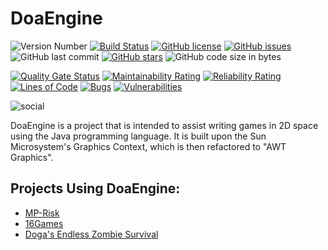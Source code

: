 # DoaEngine
![Version Number](https://img.shields.io/badge/version-2.7-purple)
[![Build Status](https://travis-ci.org/aeris170/DoaEngine.svg?branch=master)](https://travis-ci.org/aeris170/DoaEngine)
[![GitHub license](https://img.shields.io/github/license/aeris170/DoaEngine)](https://github.com/aeris170/DoaEngine/blob/master/LICENSE)
[![GitHub issues](https://img.shields.io/github/issues/aeris170/DoaEngine)](https://github.com/aeris170/DoaEngine/issues)
![GitHub last commit](https://img.shields.io/github/last-commit/aeris170/doaengine)
[![GitHub stars](https://img.shields.io/github/stars/aeris170/DoaEngine)](https://github.com/aeris170/DoaEngine/stargazers)
![GitHub code size in bytes](https://img.shields.io/github/languages/code-size/aeris170/doaengine)

[![Quality Gate Status](https://sonarcloud.io/api/project_badges/measure?project=DoaEngine%3ADoaEngine&metric=alert_status)](https://sonarcloud.io/dashboard?id=DoaEngine%3ADoaEngine)
[![Maintainability Rating](https://sonarcloud.io/api/project_badges/measure?project=DoaEngine%3ADoaEngine&metric=sqale_rating)](https://sonarcloud.io/dashboard?id=DoaEngine%3ADoaEngine)
[![Reliability Rating](https://sonarcloud.io/api/project_badges/measure?project=DoaEngine%3ADoaEngine&metric=reliability_rating)](https://sonarcloud.io/dashboard?id=DoaEngine%3ADoaEngine) 
[![Lines of Code](https://sonarcloud.io/api/project_badges/measure?project=DoaEngine%3ADoaEngine&metric=ncloc)](https://sonarcloud.io/dashboard?id=DoaEngine%3ADoaEngine)
[![Bugs](https://sonarcloud.io/api/project_badges/measure?project=DoaEngine%3ADoaEngine&metric=bugs)](https://sonarcloud.io/dashboard?id=DoaEngine%3ADoaEngine)
[![Vulnerabilities](https://sonarcloud.io/api/project_badges/measure?project=DoaEngine%3ADoaEngine&metric=vulnerabilities)](https://sonarcloud.io/dashboard?id=DoaEngine%3ADoaEngine)

![social](https://repository-images.githubusercontent.com/169849910/f0d32080-c54e-11e9-80a7-e64a5e78675a)

DoaEngine is a project that is intended to assist writing games in 2D space using the Java programming language. It is built upon the Sun Microsystem's Graphics Context, which is then refactored to "AWT Graphics".

## Projects Using DoaEngine:
* [MP-Risk][1]
* [16Games][2]
* [Doga's Endless Zombie Survival][3]

[1]:https://github.com/aeris170/CS319-MP-Risk
[2]:https://github.com/aeris170/16Games
[3]:https://github.com/aeris170/Doga-sEndlessZombieSurvival